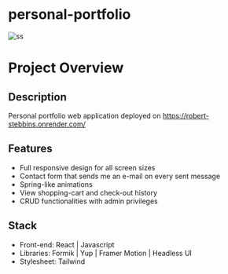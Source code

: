 # personal-portfolio

![ss](https://res.cloudinary.com/dbwb3uyii/image/upload/v1675473808/portfolio/personalportfolioSS_zkhsp3.jpg)

# Project Overview

## Description
Personal portfolio web application deployed on https://robert-stebbins.onrender.com/

## Features
* Full responsive design for all screen sizes
* Contact form that sends me an e-mail on every sent message
* Spring-like animations
* View shopping-cart and check-out history
* CRUD functionalities with admin privileges

## Stack
* Front-end: React | Javascript
* Libraries: Formik | Yup | Framer Motion | Headless UI
* Stylesheet: Tailwind


